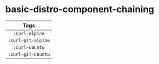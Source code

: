 # basic-distro-component-chaining

| Tags |
|:-------:| 
| `:curl-alpine` | 
| `:curl-git-alpine` | 
| `:curl-ubuntu` | 
| `:curl-git-ubuntu` |
